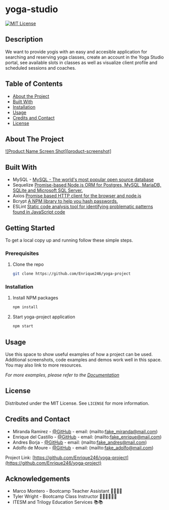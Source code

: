 # yoga-studio

[![MIT License][license-shield]][license-url]

## Description

We want to provide yogis with an easy and accesible application for searching and reserving yoga classes, create an account in the Yoga Studio portal, see available slots in classes as well as visualize client profile and scheduled sessions and coaches.

## Table of Contents
- [About the Project](#installation)
- [Built With](#installation)
- [Installation](#installation)
- [Usage](#usage)
- [Credits and Contact](#credits_and_Contact)
- [License](#license)

<!-- ABOUT THE PROJECT -->
## About The Project

[![Product Name Screen Shot][product-screenshot]](https://example.com)


## Built With

* []() MySQL - [MySQL - The world's most popular open source database](mysql.com)
* []() Sequelize [Promise-based Node.js ORM for Postgres, MySQL, MariaDB, SQLite and Microsoft SQL Server.](https://sequelize.org/)
* []() Axios [Promise based HTTP client for the browser and node.js](https://www.npmjs.com/package/axios)
* []() Bcrypt [A NPM library to help you hash passwords.](https://www.npmjs.com/package/bcrypt)
* []() ESLint [Static code analysis tool for identifying problematic patterns found in JavaScript code](https://eslint.org/)



<!-- GETTING STARTED -->
## Getting Started

To get a local copy up and running follow these simple steps.

### Prerequisites

1. Clone the repo
   ```sh
   git clone https://github.com/Enrique246/yoga-project 
   ```

### Installation


1. Install NPM packages
   ```sh
   npm install
   ```

2. Start yoga-project application
   ```sh
   npm start
   ```



<!-- USAGE EXAMPLES -->
## Usage

Use this space to show useful examples of how a project can be used. Additional screenshots, code examples and demos work well in this space. You may also link to more resources.

_For more examples, please refer to the [Documentation](https://example.com)_



<!-- LICENSE -->
## License

Distributed under the MIT License. See `LICENSE` for more information.



<!-- CONTACT -->
## Credits and Contact

- Miranda Ramirez - [@GitHub](https://github.com/Mirandarmz) - email: (mailto:fake_miranda@mail.com)
- Enrique del Castillo - [@GitHub](https://github.com/Enrique246) - email: (mailto:fake_enrique@mail.com)
- Andres Borja - [@GitHub](https://twitter.com/twitter_handle) - email: (mailto:fake_andres@mail.com)
- Adolfo de Moure - [@GitHub](https://github.com/ANDRESPLASENCIABORJA) - email: (mailto:fake_adolfo@mail.com)

Project Link: [https://github.com/Enrique246/yoga-project](https://github.com/Enrique246/yoga-project)



<!-- ACKNOWLEDGEMENTS -->
## Acknowledgements

* []() Marco Montero - Bootcamp Teacher Assistant 👏🏼👏🏼
* []() Tyler Wright - Bootcamp Class Instructor 👨🏻‍🏫👨🏻‍🏫
* []() ITESM and Trilogy Education Services 📚📚





<!-- MARKDOWN LINKS & IMAGES -->
<!-- https://www.markdownguide.org/basic-syntax/#reference-style-links -->
[contributors-shield]: https://img.shields.io/github/contributors/github_username/repo.svg?style=for-the-badge
[contributors-url]: https://github.com/github_username/repo/graphs/contributors
[forks-shield]: https://img.shields.io/github/forks/github_username/repo.svg?style=for-the-badge
[forks-url]: https://github.com/github_username/repo/network/members
[stars-shield]: https://img.shields.io/github/stars/github_username/repo.svg?style=for-the-badge
[stars-url]: https://github.com/github_username/repo/stargazers
[issues-shield]: https://img.shields.io/github/issues/github_username/repo.svg?style=for-the-badge
[issues-url]: https://github.com/github_username/repo/issues
[license-shield]: https://img.shields.io/github/license/github_username/repo.svg?style=for-the-badge
[license-url]: https://github.com/github_username/repo/blob/master/LICENSE.txt
[linkedin-shield]: https://img.shields.io/badge/-LinkedIn-black.svg?style=for-the-badge&logo=linkedin&colorB=555
[linkedin-url]: https://linkedin.com/in/github_username

